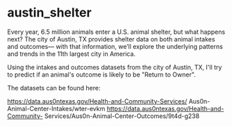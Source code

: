 # austin_shelter
Every year, 6.5 million animals enter a U.S. animal shelter, but what happens next? The city of Austin, TX provides shelter data on both animal intakes and outcomes— with that information, we’ll explore the underlying patterns and trends in the 11th largest city in America. 

Using the intakes and outcomes datasets from the city of Austin, TX, I'll try to predict if an animal's outcome is likely to be "Return to Owner". 

The datasets can be found here:

https://data.aus0ntexas.gov/Health-and-Community-Services/ Aus0n-Animal-Center-Intakes/wter-evkm
https://data.aus0ntexas.gov/Health-and-Community- Services/Aus0n-Animal-Center-Outcomes/9t4d-g238
